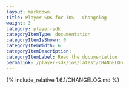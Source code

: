 ```yaml
---
layout: markdown
title: Player SDK for iOS - Changelog
weight: 3
category: player-sdk
categoryItemType: documentation
categoryItemIsShown: 0
categoryItemWidth: 6
categoryItemDescription:
categoryItemLabel: Read the documentation
permalink: /player-sdk/ios/latest/CHANGELOG
---
```

{% include_relative 1.6.1/CHANGELOG.md  %}
